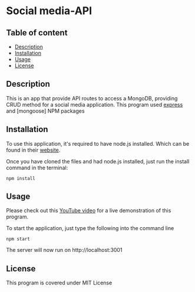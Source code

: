 # Social media-API

## Table of content

* [Description](#description)
* [Installation](#installation)
* [Usage](#usage)
* [License](#license)


## Description

This is an app that provide API routes to access a MongoDB, providing CRUD method for a social media application. This program used [express]() and [mongoose] NPM packages

## Installation

To use this application, it's required to have node.js installed. Which can be found in their [website](https://nodejs.org/en/download/).

Once you have cloned the files and had node.js installed, just run the install command in the terminal:
 
    npm install

## Usage

Please check out this [YouTube video](https://www.youtube.com/watch?v=-ZNxumzJoFc) for a live demonstration of this program.

To start the application, just type the following into the command line
 
    npm start

The server will now run on http://localhost:3001

## License

This program is covered under MIT License
